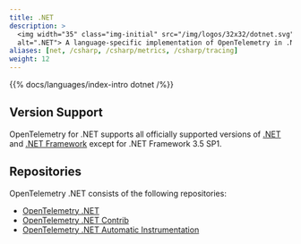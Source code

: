 ```yaml
---
title: .NET
description: >
  <img width="35" class="img-initial" src="/img/logos/32x32/dotnet.svg"
  alt=".NET"> A language-specific implementation of OpenTelemetry in .NET.
aliases: [net, /csharp, /csharp/metrics, /csharp/tracing]
weight: 12
---
```


{{% docs/languages/index-intro dotnet /%}}

## Version Support

OpenTelemetry for .NET supports all officially supported versions of
[.NET](https://dotnet.microsoft.com/download/dotnet) and
[.NET Framework](https://dotnet.microsoft.com/download/dotnet-framework) except
for .NET Framework 3.5 SP1.

## Repositories

OpenTelemetry .NET consists of the following repositories:

- [OpenTelemetry .NET](https://github.com/open-telemetry/opentelemetry-dotnet)
- [OpenTelemetry .NET Contrib](https://github.com/open-telemetry/opentelemetry-dotnet-contrib)
- [OpenTelemetry .NET Automatic Instrumentation](https://github.com/open-telemetry/opentelemetry-dotnet-instrumentation)
